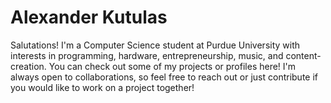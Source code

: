 # Alexander Kutulas
Salutations! I'm a Computer Science student at Purdue University with interests in programming, hardware, entrepreneurship, music, and content-creation. You can check out some of my projects or profiles here! I'm always open to collaborations, so feel free to reach out or just contribute if you would like to work on a project together!
